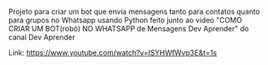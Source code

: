 Projeto para criar um bot que envia mensagens tanto para contatos quanto para grupos no Whatsapp usando Python feito junto ao video "COMO CRIAR UM BOT(robô) NO WHATSAPP de Mensagens Dev Aprender" do canal Dev Aprender

Link: https://www.youtube.com/watch?v=ISYHWfWvp3E&t=1s